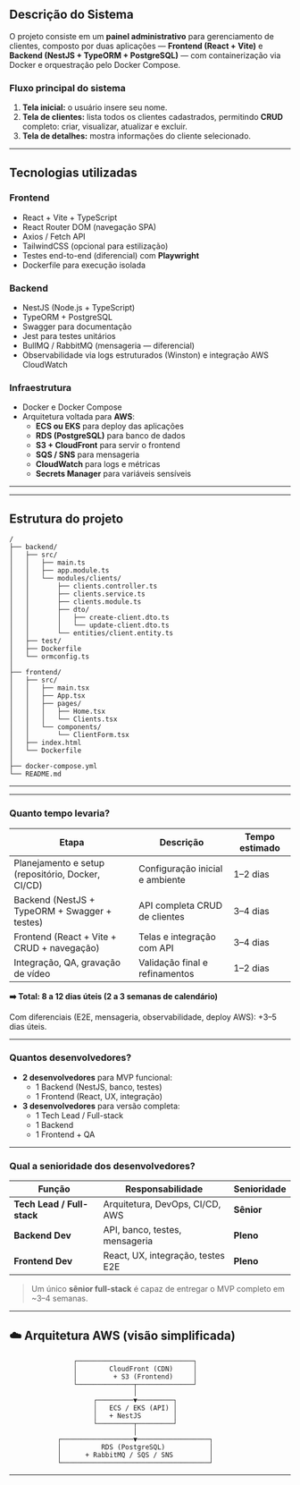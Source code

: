 ## Descrição do Sistema

O projeto consiste em um **painel administrativo** para gerenciamento de clientes, composto por duas aplicações — **Frontend (React + Vite)** e **Backend (NestJS + TypeORM + PostgreSQL)** — com containerização via Docker e orquestração pelo Docker Compose.

### Fluxo principal do sistema
1. **Tela inicial:** o usuário insere seu nome.  
2. **Tela de clientes:** lista todos os clientes cadastrados, permitindo **CRUD** completo: criar, visualizar, atualizar e excluir.  
3. **Tela de detalhes:** mostra informações do cliente selecionado.

---

## Tecnologias utilizadas

### **Frontend**
- React + Vite + TypeScript  
- React Router DOM (navegação SPA)  
- Axios / Fetch API  
- TailwindCSS (opcional para estilização)  
- Testes end-to-end (diferencial) com **Playwright**  
- Dockerfile para execução isolada  

### **Backend**
- NestJS (Node.js + TypeScript)  
- TypeORM + PostgreSQL  
- Swagger para documentação  
- Jest para testes unitários  
- BullMQ / RabbitMQ (mensageria — diferencial)  
- Observabilidade via logs estruturados (Winston) e integração AWS CloudWatch  

### **Infraestrutura**
- Docker e Docker Compose  
- Arquitetura voltada para **AWS**:
  - **ECS ou EKS** para deploy das aplicações
  - **RDS (PostgreSQL)** para banco de dados
  - **S3 + CloudFront** para servir o frontend
  - **SQS / SNS** para mensageria
  - **CloudWatch** para logs e métricas
  - **Secrets Manager** para variáveis sensíveis

---

---

## Estrutura do projeto

```
/
├── backend/
│   ├── src/
│   │   ├── main.ts
│   │   ├── app.module.ts
│   │   └── modules/clients/
│   │       ├── clients.controller.ts
│   │       ├── clients.service.ts
│   │       ├── clients.module.ts
│   │       ├── dto/
│   │       │   ├── create-client.dto.ts
│   │       │   └── update-client.dto.ts
│   │       └── entities/client.entity.ts
│   ├── test/
│   ├── Dockerfile
│   └── ormconfig.ts
│
├── frontend/
│   ├── src/
│   │   ├── main.tsx
│   │   ├── App.tsx
│   │   ├── pages/
│   │   │   ├── Home.tsx
│   │   │   └── Clients.tsx
│   │   └── components/
│   │       └── ClientForm.tsx
│   ├── index.html
│   └── Dockerfile
│
├── docker-compose.yml
└── README.md
```

---
---

###  **Quanto tempo levaria?**

| Etapa | Descrição | Tempo estimado |
|-------|------------|----------------|
| Planejamento e setup (repositório, Docker, CI/CD) | Configuração inicial e ambiente | 1–2 dias |
| Backend (NestJS + TypeORM + Swagger + testes) | API completa CRUD de clientes | 3–4 dias |
| Frontend (React + Vite + CRUD + navegação) | Telas e integração com API | 3–4 dias |
| Integração, QA, gravação de vídeo | Validação final e refinamentos | 1–2 dias |

**➡️ Total: 8 a 12 dias úteis (2 a 3 semanas de calendário)**  

Com diferenciais (E2E, mensageria, observabilidade, deploy AWS): +3–5 dias úteis.

---

### **Quantos desenvolvedores?**

- **2 desenvolvedores** para MVP funcional:
  - 1 Backend (NestJS, banco, testes)
  - 1 Frontend (React, UX, integração)
- **3 desenvolvedores** para versão completa:
  - 1 Tech Lead / Full-stack
  - 1 Backend
  - 1 Frontend + QA

---

### **Qual a senioridade dos desenvolvedores?**

| Função | Responsabilidade | Senioridade |
|--------|------------------|--------------|
| **Tech Lead / Full-stack** | Arquitetura, DevOps, CI/CD, AWS | **Sênior** |
| **Backend Dev** | API, banco, testes, mensageria | **Pleno** |
| **Frontend Dev** | React, UX, integração, testes E2E | **Pleno** |

> Um único **sênior full-stack** é capaz de entregar o MVP completo em ~3–4 semanas.

--- 

## ☁️ Arquitetura AWS (visão simplificada)

```
                ┌─────────────────────────────┐
                │        CloudFront (CDN)     │
                │         + S3 (Frontend)     │
                └──────────────┬──────────────┘
                               │
                     ┌─────────▼─────────┐
                     │   ECS / EKS (API) │
                     │   + NestJS        │
                     └─────────┬─────────┘
                               │
            ┌──────────────────▼──────────────────┐
            │          RDS (PostgreSQL)           │
            │      + RabbitMQ / SQS / SNS         │
            └─────────────────────────────────────┘
```

---
